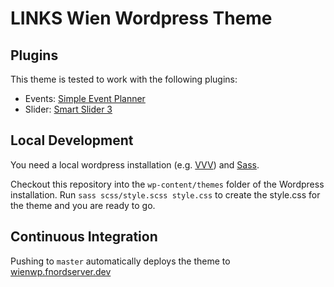 # LINKS Wien Wordpress Theme

## Plugins

This theme is tested to work with the following plugins:

- Events: [Simple Event Planner](https://wordpress.org/plugins/simple-event-planner/)
- Slider: [Smart Slider 3](https://wordpress.org/plugins/smart-slider-3/)

## Local Development

You need a local wordpress installation (e.g. [VVV](https://varyingvagrantvagrants.org/)) and [Sass](https://sass-lang.com/).

Checkout this repository into the `wp-content/themes` folder of the Wordpress installation. Run `sass scss/style.scss style.css` to create the style.css for the theme and you are ready to go.


## Continuous Integration

Pushing to `master` automatically deploys the theme to [wienwp.fnordserver.dev](https://wienwp.fnordserver.dev/)